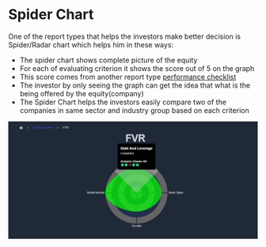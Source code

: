 # Spider Chart

One of the report types that helps the investors make better decision is Spider/Radar chart which helps him in these ways:

- The spider chart shows complete picture of the equity
- For each of evaluating criterion it shows the score out of 5 on the graph
- This score comes from another report type [performance checklist](./performance_cheklist_report.md)
- The investor by only seeing the graph can get the idea that what is the being offered by the equity(company)
- The Spider Chart helps the investors easily compare two of the companies in same sector and industry group based on each criterion

![Spider Chart](./images/criteira_and_report/spider-chart.png)

